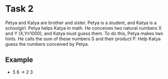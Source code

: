 # Task 2

Petya and Katya are brother and sister. Petya is a student, and Katya is a schoolgirl.
Petya helps Katya in math. He conceives two natural numbers X and Y (X,Y≤1000),
and Katya must guess them. To do this, Petya makes two hints. He calls the sum of
these numbers S and their product P. Help Katya guess the numbers conceived by Petya.

## Example

- 5 6 -> 2 3
